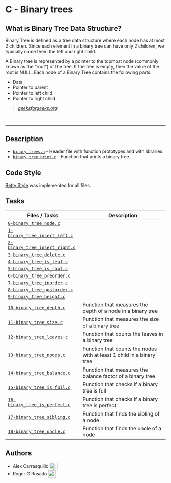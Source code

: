 # C - Binary trees

## What is Binary Tree Data Structure?


Binary Tree is defined as a tree data structure where each node has at most 2 children. Since each element in a binary tree can have only 2 children, we typically name them the left and right child.

A Binary tree is represented by a pointer to the topmost node (commonly known as the “root”) of the tree. If the tree is empty, then the value of the root is NULL. Each node of a Binary Tree contains the following parts:

* Data
* Pointer to parent
* Pointer to left child
* Pointer to right child

> *[geeksforgeeks.org](https://www.geeksforgeeks.org/binary-tree-data-structure/)*

<br>


<hr>

## Description

* [`binary_trees.h`](./binary_trees.h) - Header file with function prototypes and with libraries.
* [`binary_tree_print.c`](./binary_tree_print.c) - Function that prints a binary tree.

## Code Style

[Betty Style](https://github.com/holbertonschool/Betty) was implemented for all files.

## Tasks

Files / Tasks | Description
----- | -----------
[`0-binary_tree_node.c`](./0-binary_tree_node.c) | 
[`1-binary_tree_insert_left.c`](./1-binary_tree_insert_left.c) | 
[`2-binary_tree_insert_right.c`](./2-binary_tree_insert_right.c) | 
[`3-binary_tree_delete.c`](./3-binary_tree_delete.c) | 
[`4-binary_tree_is_leaf.c`](./4-binary_tree_is_leaf.c) | 
[`5-binary_tree_is_root.c`](./5-binary_tree_is_root.c) | 
[`6-binary_tree_preorder.c`](./6-binary_tree_preorder.c) |
[`7-binary_tree_inorder.c`](./7-binary_tree_inorder.c) | 
[`8-binary_tree_postorder.c`](./8-binary_tree_postorder.c) | 
[`9-binary_tree_height.c`](./9-binary_tree_height.c) | 
[`10-binary_tree_depth.c`](./10-binary_tree_depth.c) | Function that measures the depth of a node in a binary tree
[`11-binary_tree_size.c`](./11-binary_tree_size.c) | Function that measures the size of a binary tree
[`12-binary_tree_leaves.c`](./12-binary_tree_leaves.c) | Function that counts the leaves in a binary tree
[`13-binary_tree_nodes.c`](./13-binary_tree_nodes.c) | Function that counts the nodes with at least 1 child in a binary tree
[`14-binary_tree_balance.c`](./14-binary_tree_balance.c) | Function that measures the balance factor of a binary tree
[`15-binary_tree_is_full.c`](./15-binary_tree_is_full.c) | Function that checks if a binary tree is full
[`16-binary_tree_is_perfect.c`](./16-binary_tree_is_perfect.c) | Function that checks if a binary tree is perfect
[`17-binary_tree_sibling.c`](./17-binary_tree_sibling.c) | Function that finds the sibling of a node
[`18-binary_tree_uncle.c`](./18-binary_tree_uncle.c) | Function that finds the uncle of a node

## Authors

* Alex Carrasquillo <a href="https://github.com/YuranyUlchur" rel="nofollow"><img align="center" alt="github" src="https://www.vectorlogo.zone/logos/github/github-tile.svg" height="24" /></a>
* Roger G Rosado <a href="https://github.com/Rogergrosado" rel="nofollow"><img align="center" alt="github" src="https://www.vectorlogo.zone/logos/github/github-tile.svg" height="24" /></a>
